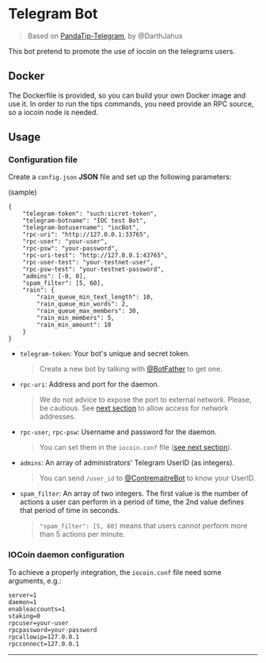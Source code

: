 # Telegram Bot
> Based on [PandaTip-Telegram](https://github.com/DarthJahus/PandaTip-Telegram), by @DarthJahus

This bot pretend to promote the use of iocoin on the telegrams users.

## Docker

The Dockerfile is provided, so you can build your own Docker image and use it. In order to run the tips commands, you need provide an RPC source, so a iocoin node is needed.

## Usage

### Configuration file

Create a `config.json` **JSON** file and set up the following parameters:

(sample)
 
    {
    	"telegram-token": "such:sicret-token",
    	"telegram-botname": "IOC test Bot",
    	"telegram-botusername": "iocBot",
    	"rpc-uri": "http://127.0.0.1:33765",
    	"rpc-user": "your-user",
    	"rpc-psw": "your-password",
    	"rpc-uri-test": "http://127.0.0.1:43765",
    	"rpc-user-test": "your-testnet-user",
    	"rpc-psw-test": "your-testnet-password",
    	"admins": [-0, 0],
    	"spam_filter": [5, 60],
    	"rain": {
    	    "rain_queue_min_text_length": 10,
    	    "rain_queue_min_words": 2,
    	    "rain_queue_max_members": 30,
    	    "rain_min_members": 5,
    	    "rain_min_amount": 10
    	}
    }

* `telegram-token`: Your bot's unique and secret token.
  > Create a new bot by talking with [@BotFather](https://t.me/BotFather) to get one. 
* `rpc-uri`: Address and port for the daemon.
  > We do not advice to expose the port to external network. Please, be cautious.
  > See [next section](#IOCoin-daemon-configuration) to allow access for network addresses.
* `rpc-user`, `rpc-psw`: Username and password for the daemon.
  > You can set them in the `iocoin.conf` file ([see next section](#IOCoin-daemon-configuration)).
* `admins`: An array of administrators' Telegram UserID (as integers).
  > You can send `/user_id` to [@ContremaitreBot](https://t.me/ContremaitreBot) to know your UserID.
* `spam_filter`: An array of two integers. The first value is the number of actions a user can perform in a period of time, the 2nd value defines that period of time in seconds.
  > `"spam_filter": [5, 60]` means that users cannot perform more than 5 actions per minute.


### IOCoin daemon configuration

To achieve a properly integration, the `iocoin.conf` file need some arguments, e.g.:

    server=1
    daemon=1
    enableaccounts=1
    staking=0
    rpcuser=your-user
    rpcpassword=your-password
    rpcallowip=127.0.0.1
    rpcconnect=127.0.0.1

---